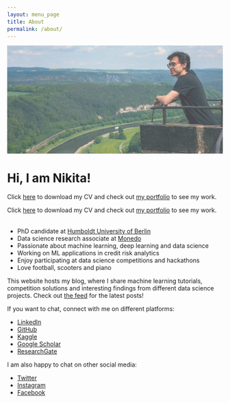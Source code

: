 ```yaml
---
layout: menu_page
title: About
permalink: /about/
---
```


<link href="https://emoji-css.afeld.me/emoji.css" rel="stylesheet">

<div class="container">
  <div style="width:100%;height:0; padding-top:50%;position:relative;">
    <img src="../images/menu/photo_about.jpg" style="width:100%; opacity:0.75; position:absolute; top:0; left:0">
  </div>  
  <div class="content">
    <h1>Hi, I am Nikita!</h1>
    <p><span class="cover-desc">Click <a href="https://kozodoi.me/cv.pdf">here</a> to download my CV and check out <a href="https://kozodoi.me/portfolio/">my portfolio</a> to see my work.</span></p>
  </div>
</div>

<p><span class="page-desc">Click <a href="https://kozodoi.me/cv.pdf">here</a> to download my CV and check out <a href="https://kozodoi.me/portfolio/">my portfolio</a> to see my work.</span></p>

<hr style="height:3pt; visibility:hidden;" />

- <i class="em em-books" aria-role="presentation" aria-label="BOOKS"></i> PhD candidate at [Humboldt University of Berlin](https://www.wiwi.hu-berlin.de/en/Professorships/bwl/wi/personen-en/nikita-kozodoi-m-sc/nikita-kozodoi-m-sc)
- <i class="em em-computer" aria-role="presentation" aria-label="PERSONAL COMPUTER"></i> Data science research associate at [Monedo](https://www.monedo.com)
- <i class="em em-robot_face" aria-role="presentation" aria-label="ROBOT FACE"></i> Passionate about machine learning, deep learning and data science
- <i class="em em-moneybag" aria-role="presentation" aria-label="MONEY BAG"></i> Working on ML applications in credit risk analytics
- <i class="em em-sports_medal" aria-role="presentation" aria-label="SPORTS MEDAL"></i> Enjoy participating at data science competitions and hackathons
- <i class="em em-jigsaw" aria-role="presentation" aria-label="JIGSAW PUZZLE PIECE"></i> Love football, scooters and piano

This website hosts my blog, where I share machine learning tutorials, competition solutions and interesting findings from different data science projects. Check out [the feed](https://kozodoi.me) for the latest posts!

If you want to chat, connect with me on different platforms:

<ul>
  <li><a href="https://www.linkedin.com/in/kozodoi">LinkedIn</a></li>
  <li><a href="https://github.com/kozodoi">GitHub</a></li>
  <li><a href="https://www.kaggle.com/kozodoi">Kaggle</a></li>
  <li><a href="https://scholar.google.com/citations?user=58tMuD0AAAAJ&amp;hl=en">Google Scholar</a></li>
  <li><a href="https://www.researchgate.net/profile/Nikita_Kozodoi">ResearchGate</a></li>
</ul>

I am also happy to chat on other social media:

<ul>
  <li><a href="https://twitter.com/n_kozodoi">Twitter</a></li>
  <li><a href="https://www.instagram.com/n_kozodoi/">Instagram</a></li>
  <li><a href="https://www.facebook.com/n.kozodoi/">Facebook</a></li>
</ul>
